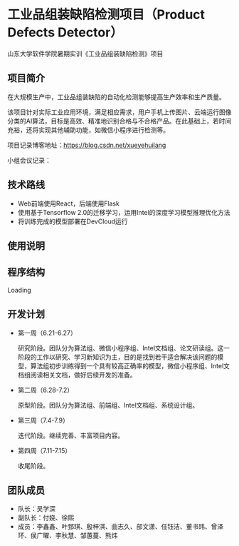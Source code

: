# 工业品组装缺陷检测项目（Product Defects Detector）

山东大学软件学院暑期实训《工业品组装缺陷检测》项目

## 项目简介

在大规模生产中，工业品组装缺陷的自动化检测能够提高生产效率和生产质量。

该项目针对实际工业应用环境，满足相应需求，用户手机上传图片、云端运行图像分类的AI算法，目标是高效、精准地识别合格与不合格产品。在此基础上，若时间充裕，还将实现其他辅助功能，如微信小程序进行检测等。

项目记录博客地址：https://blog.csdn.net/xueyehuilang

小组会议记录：

## 技术路线

- Web前端使用React，后端使用Flask
- 使用基于Tensorflow 2.0的迁移学习，运用Intel的深度学习模型推理优化方法
- 将训练完成的模型部署在DevCloud运行

## 使用说明

## 程序结构

Loading

## 开发计划

- 第一周（6.21-6.27）
  
  研究阶段。团队分为算法组、微信小程序组、Intel文档组、论文研读组。这一阶段的工作以研究、学习新知识为主，目的是找到若干适合解决该问题的模型，算法组初步训练得到一个具有较高正确率的模型，微信小程序组、Intel文档组阅读相关文档，做好后续开发的准备。
  
- 第二周（6.28-7.2）
  
  原型阶段。团队分为算法组、前端组、Intel文档组、系统设计组。
  
- 第三周（7.4-7.9）
  
  迭代阶段。继续完善、丰富项目内容。
  
- 第四周（7.11-7.15）
  
  收尾阶段。
  

## 团队成员

- 队长：吴学深
- 副队长：付娆、徐熙
- 成员：李鑫鑫、叶郅琪、殷梓淇、曲志久、部文潇、任钰洁、董书玮、曾泽环、侯广曜、李秋慧、邹蕙蔓、熊炜
